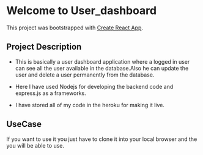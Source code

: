 # Welcome to User_dashboard

This project was bootstrapped with [Create React App](https://github.com/facebook/create-react-app).


## Project Description

* This is basically a user dashboard application where a logged in user can see all the user available in the database.Also he can update the user and delete a user permanently from the database.

* Here I have used Nodejs for developing the backend code and express.js as a frameworks.

* I have stored all of my code in the heroku for making it live.


## UseCase
If you want to use it you just have to clone it into your local browser and the you will be able to use.
